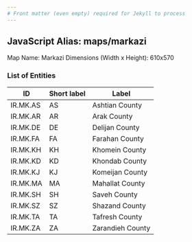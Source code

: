 ```yaml
---
# Front matter (even empty) required for Jekyll to process
---
```


## JavaScript Alias: maps/markazi

Map Name: Markazi
Dimensions (Width x Height): 610x570





### List of Entities

ID | Short label | Label
---|---|---|
IR.MK.AS|AS|Ashtian County
IR.MK.AR|AR|Arak County
IR.MK.DE|DE|Delijan County
IR.MK.FA|FA|Farahan County
IR.MK.KH|KH|Khomein County
IR.MK.KD|KD|Khondab County
IR.MK.KJ|KJ|Komeijan County
IR.MK.MA|MA|Mahallat County
IR.MK.SH|SH|Saveh County
IR.MK.SZ|SZ|Shazand County
IR.MK.TA|TA|Tafresh County
IR.MK.ZA|ZA|Zarandieh County